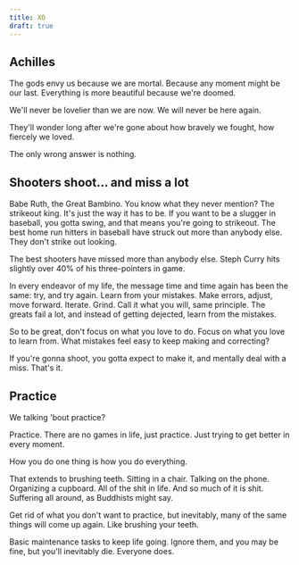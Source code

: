 ```yaml
---
title: XO
draft: true
---
```


## Achilles
The gods envy us because we are mortal. Because any moment might be our last. Everything is more beautiful because we're doomed.

We'll never be lovelier than we are now. We will never be here again.

They'll wonder long after we're gone about how bravely we fought, how fiercely we loved.

The only wrong answer is nothing.

## Shooters shoot... and miss a lot
Babe Ruth, the Great Bambino. You know what they never mention? The strikeout king. It's just the way it has to be. If you want to be a slugger in baseball, you gotta swing, and that means you're going to strikeout. The best home run hitters in baseball have struck out more than anybody else. They don't strike out looking.

The best shooters have missed more than anybody else. Steph Curry hits slightly over 40% of his three-pointers in game. 

In every endeavor of my life, the message time and time again has been the same: try, and try again. Learn from your mistakes. Make errors, adjust, move forward. Iterate. Grind. Call it what you will, same principle. The greats fail a lot, and instead of getting dejected, learn from the mistakes.

So to be great, don't focus on what you love to do. Focus on what you love to learn from. What mistakes feel easy to keep making and correcting?

If you're gonna shoot, you gotta expect to make it, and mentally deal with a miss. That's it.

## Practice
We talking 'bout practice?

Practice. There are no games in life, just practice. Just trying to get better in every moment.

How you do one thing is how you do everything.

That extends to brushing teeth. Sitting in a chair. Talking on the phone. Organizing a cupboard. All of the shit in life. And so much of it is shit. Suffering all around, as Buddhists might say.

Get rid of what you don't want to practice, but inevitably, many of the same things will come up again. Like brushing your teeth.

Basic maintenance tasks to keep life going. Ignore them, and you may be fine, but you'll inevitably die. Everyone does.

